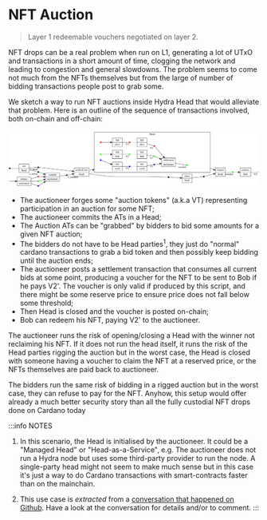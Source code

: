 # NFT Auction

> Layer 1 redeemable vouchers negotiated on layer 2.

NFT drops can be a real problem when run on L1, generating a lot of UTxO and transactions in a short amount of time, clogging the network and leading to congestion and general slowdowns. The problem seems to come not much from the NFTs themselves but from the large of number of bidding transactions people post to grab some.

We sketch a way to run NFT auctions inside Hydra Head that would alleviate that problem. Here is an outline of the sequence of transactions involved, both on-chain and off-chain:

![](./diagram.png)

- The auctioneer forges some "auction tokens" (a.k.a VT) representing participation in an auction for some NFT;
- The auctioneer commits the ATs in a Head;
- The Auction ATs can be "grabbed" by bidders to bid some amounts for a given NFT auction;
- The bidders do not have to be Head parties<sup>1</sup>, they just do "normal" cardano transactions to grab a bid token and then possibly keep bidding until the auction ends;
- The auctioneer posts a settlement transaction that consumes all current bids at some point, producing a voucher for the NFT to be sent to Bob if he pays V2'. The voucher is only valid if produced by this script, and there might be some reserve price to ensure price does not fall below some threshold;
- Then Head is closed and the voucher is posted on-chain;
- Bob can redeem his NFT, paying V2' to the auctioneer.

The auctioneer runs the risk of opening/closing a Head with the winner not reclaiming his NFT. If it does not run the head itself, it runs the risk of the Head parties rigging the auction but in the worst case, the Head is closed with someone having a voucher to claim the NFT at a reserved price, or the NFTs themselves are paid back to auctioneer.

The bidders run the same risk of bidding in a rigged auction but in the worst case, they can refuse to pay for the NFT. Anyhow, this setup would offer already a much better security story than all the fully custodial NFT drops done on Cardano today

:::info NOTES 

1. In this scenario, the Head is initialised by the auctioneer. It could be a "Managed Head" or "Head-as-a-Service", e.g. The auctioneer does not run a Hydra node but uses some third-party provider to run the node. A single-party head might not seem to make much sense but in this case it's just a way to do Cardano transactions with smart-contracts faster than on the mainchain.

2. This use case is _extracted_ from a [conversation that happened on Github](https://github.com/input-output-hk/hydra-poc/discussions/116). Have a look at the conversation for details and/or to comment.
:::
